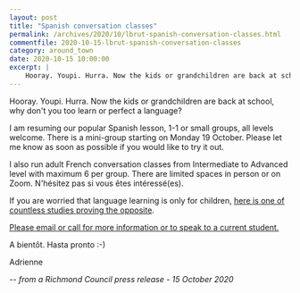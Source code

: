 ```yaml
---
layout: post
title: "Spanish conversation classes"
permalink: /archives/2020/10/lbrut-spanish-conversation-classes.html
commentfile: 2020-10-15-lbrut-spanish-conversation-classes
category: around_town
date: 2020-10-15 10:00:00
excerpt: |
    Hooray. Youpi. Hurra. Now the kids or grandchildren are back at school, why don't you too learn or perfect a language?
---
```


Hooray. Youpi. Hurra. Now the kids or grandchildren are back at school, why don't you too learn or perfect a language?

I am resuming our popular Spanish lesson, 1-1 or small groups, all levels welcome. There is a mini-group starting on Monday 19 October. Please let me know as soon as possible if you would like to try it out.

I also run adult French conversation classes from Intermediate to Advanced level with maximum 6 per group. There are limited spaces in person or on Zoom. N'h&#233;sitez pas si vous &#234;tes int&#233;ress&#233;(es).

If you are worried that language learning is only for children, [here is one of countless studies proving the opposite](https://www.bbc.co.uk/programmes/articles/2NsHY4MhL95FgclByxS1XRl/can-learning-a-new-language-boost-your-brain).

[Please email or call for more information or to speak to a current student.](http://www.live-languages.com/contact-us)

A bient&#244;t. Hasta pronto :-)

Adrienne


<cite>-- from a Richmond Council press release - 15 October 2020</cite>
